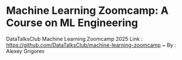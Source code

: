 # Machine Learning Zoomcamp: A Course on ML Engineering

DataTalksClub Machine Learning Zoomcamp 2025
Link : https://github.com/DataTalksClub/machine-learning-zoomcamp
~ By : Alexey Grigorev
